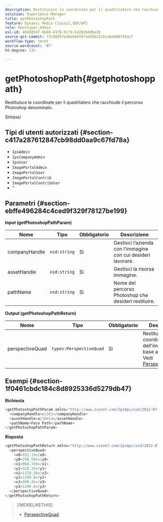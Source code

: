 ```yaml
---
description: Restituisce le coordinate per il quadrilatero che racchiude il percorso Photoshop denominato.
solution: Experience Manager
title: getPhotoshopPath
feature: Dynamic Media Classic,SDK/API
role: Developer,Admin
exl-id: 46d88547-bb60-4370-9c79-bd281b40ba28
source-git-commit: 77c88d5fe20e048f6fad2bb23cb1abe090793acf
workflow-type: tm+mt
source-wordcount: '87'
ht-degree: 13%

---
```


# getPhotoshopPath{#getphotoshoppath}

Restituisce le coordinate per il quadrilatero che racchiude il percorso Photoshop denominato.

Sintassi

## Tipi di utenti autorizzati {#section-c417a287612847cb98dd0aa9c67fd78a}

* `IpsAdmin`
* `IpsCompanyAdmin`
* `IpsUser`
* `ImagePortalAdmin`
* `ImagePortalUser`
* `ImagePortalContrib`
* `ImagePortalContribUser`
* &quot;

## Parametri {#section-ebffe496284c4ced9f329f78127be199}

**Input (getPhotoshopPathParam)**

| Nome | Tipo | Obbligatorio | Descrizione |
|---|---|---|---|
| companyHandle | `xsd:string` | Sì | Gestisci l’azienda con l’immagine con cui desideri lavorare. |
| assetHandle | `xsd:string` | Sì | Gestisci la risorsa immagine. |
| pathName | `xsd:string` | Sì | Nome del percorso Photoshop che desideri restituire. |

**Output (getPhotoshopPathReturn)**

| Nome | Tipo | Obbligatorio | Descrizione |
|---|---|---|---|
| perspectiveQuad | `types:PerspectiveQuad` | Sì | Restituisce le coordinate dell&#39;immagine in base al percorso. Vedi [PerspectiveQuad](../../../types/c-data-types/r-perspective-quad.md#reference-3c1f780f9c264e5b870b1ade24566204). |

## Esempi {#section-1f0461cbdc184c8d8925336d5279db47}

**Richiesta**

```java
<getPhotoshopPathParam xmlns="http://www.scene7.com/IpsApi/xsd/2012-07-31">
  <companyHandle>c|301</companyHandle>
  <assetHandle>a|26014</assetHandle>
  <pathName>Face Path</pathName>
</getPhotoshopPathParam>
```

**Risposta**

```java
<getPhotoshopPathReturn xmlns="http://www.scene7.com/IpsApi/xsd/2012-07-31">
  <perspectiveQuad>
    <x0>932.19</x0>
    <y0>296.592</y0>
    <x1>968.769</x1>
    <y1>320.16</y1>
    <x2>1119.56</x2>
    <y2>1200.0</y2>
    <x3>900.43</x3>
    <y3>1200.0</y3>
  </perspectiveQuad>
</getPhotoshopPathReturn>
```

>[!MORELIKETHIS]
>
>* [PerspectiveQuad](../../../types/c-data-types/r-perspective-quad.md#reference-3c1f780f9c264e5b870b1ade24566204)
